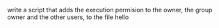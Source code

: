 write a script that adds the execution permision to the owner, the group owner and the other users, to the file hello
